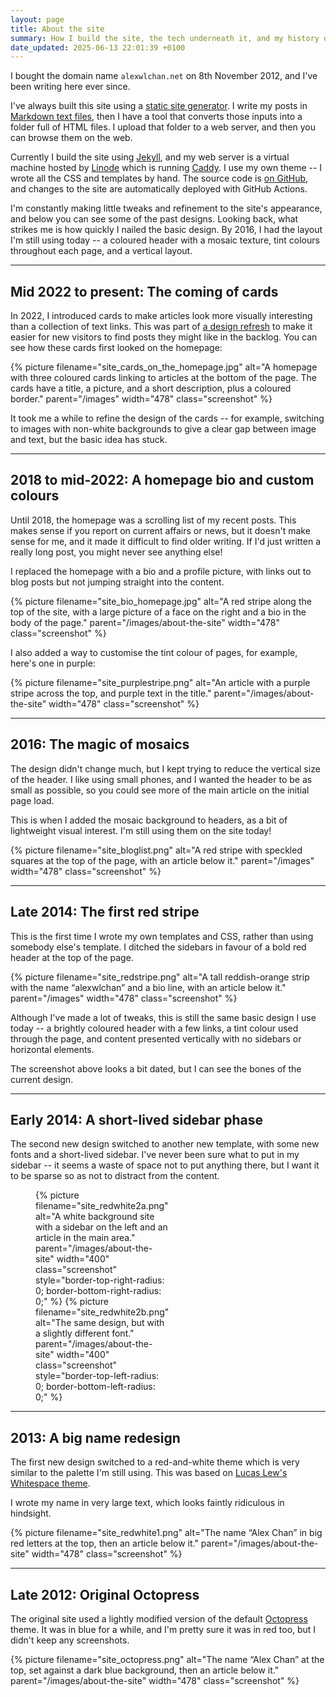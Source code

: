 ```yaml
---
layout: page
title: About the site
summary: How I build the site, the tech underneath it, and my history of questionable design decisions.
date_updated: 2025-06-13 22:01:39 +0100
---
```

I bought the domain name `alexwlchan.net` on 8th November 2012, and I've been writing here ever since.

I've always built this site using a [static site generator][ssgs].
I write my posts in [Markdown text files][markdown], then I have a tool that converts those inputs into a folder full of HTML files.
I upload that folder to a web server, and then you can browse them on the web.

Currently I build the site using [Jekyll][jekyll], and my web server is a virtual machine hosted by [Linode][linode] which is running [Caddy][caddy].
I use my own theme -- I wrote all the CSS and templates by hand.
The source code is [on GitHub][github], and changes to the site are automatically deployed with GitHub Actions.

I'm constantly making little tweaks and refinement to the site's appearance, and below you can see some of the past designs.
Looking back, what strikes me is how quickly I nailed the basic design.
By 2016, I had the layout I'm still using today -- a coloured header with a mosaic texture, tint colours throughout each page, and a vertical layout.

[ssgs]: https://en.wikipedia.org/wiki/Static_site_generator
[markdown]: https://daringfireball.net/projects/markdown/
[jekyll]: https://jekyllrb.com/
[caddy]: https://caddyserver.com
[linode]: https://www.linode.com/lp/refer/?r=ba2e6ce21e0c63952a7c74967ea0b96617bd44a3
[github]: https://github.com/alexwlchan/alexwlchan.net/

---

## Mid 2022 to present: The coming of cards

In 2022, I introduced cards to make articles look more visually interesting than a collection of text links.
This was part of [a design refresh](/2022/new-archive/) to make it easier for new visitors to find posts they might like in the backlog.
You can see how these cards first looked on the homepage:

{%
  picture
  filename="site_cards_on_the_homepage.jpg"
  alt="A homepage with three coloured cards linking to articles at the bottom of the page. The cards have a title, a picture, and a short description, plus a coloured border."
  parent="/images"
  width="478"
  class="screenshot"
%}

It took me a while to refine the design of the cards -- for example, switching to images with non-white backgrounds to give a clear gap between image and text, but the basic idea has stuck.

---

## 2018 to mid-2022: A homepage bio and custom colours

Until 2018, the homepage was a scrolling list of my recent posts.
This makes sense if you report on current affairs or news, but it doesn't make sense for me, and it made it difficult to find older writing.
If I'd just written a really long post, you might never see anything else!

I replaced the homepage with a bio and a profile picture, with links out to blog posts but not jumping straight into the content.

{%
  picture
  filename="site_bio_homepage.jpg"
  alt="A red stripe along the top of the site, with a large picture of a face on the right and a bio in the body of the page."
  parent="/images/about-the-site"
  width="478"
  class="screenshot"
%}

I also added a way to customise the tint colour of pages, for example, here's one in purple:

{%
  picture
  filename="site_purplestripe.png"
  alt="An article with a purple stripe across the top, and purple text in the title."
  parent="/images/about-the-site"
  width="478"
  class="screenshot"
%}

---

## 2016: The magic of mosaics

The design didn't change much, but I kept trying to reduce the vertical size of the header.
I like using small phones, and I wanted the header to be as small as possible, so you could see more of the main article on the initial page load.

This is when I added the mosaic background to headers, as a bit of lightweight visual interest.
I'm still using them on the site today!

{%
  picture
  filename="site_bloglist.png"
  alt="A red stripe with speckled squares at the top of the page, with an article below it."
  parent="/images"
  width="478"
  class="screenshot"
%}

---

## Late 2014: The first red stripe

This is the first time I wrote my own templates and CSS, rather than using somebody else's template.
I ditched the sidebars in favour of a bold red header at the top of the page.

{%
  picture
  filename="site_redstripe.png"
  alt="A tall reddish-orange strip with the name “alexwlchan” and a bio line, with an article below it."
  parent="/images"
  width="478"
  class="screenshot"
%}

Although I've made a lot of tweaks, this is still the same basic design I use today -- a brightly coloured header with a few links, a tint colour used through the page, and content presented vertically with no sidebars or horizontal elements.

The screenshot above looks a bit dated, but I can see the bones of the current design.

---

## Early 2014: A short-lived sidebar phase

The second new design switched to another new template, with some new fonts and a short-lived sidebar.
I've never been sure what to put in my sidebar -- it seems a waste of space not to put anything there, but I want it to be sparse so as not to distract from the content.

<figure style="display: grid; grid-template-columns: repeat(2, 1fr); grid-gap: 10px;">
  {%
    picture
    filename="site_redwhite2a.png"
    alt="A white background site with a sidebar on the left and an article in the main area."
    parent="/images/about-the-site"
    width="400"
    class="screenshot"
    style="border-top-right-radius: 0; border-bottom-right-radius: 0;"
  %}
  {%
    picture
    filename="site_redwhite2b.png"
    alt="The same design, but with a slightly different font."
    parent="/images/about-the-site"
    width="400"
    class="screenshot"
    style="border-top-left-radius: 0; border-bottom-left-radius: 0;"
  %}
</figure>

---

## 2013: A big name redesign

The first new design switched to a red-and-white theme which is very similar to the palette I'm still using.
This was based on [Lucas Lew's Whitespace theme](https://github.com/lucaslew/whitespace).

I wrote my name in very large text, which looks faintly ridiculous in hindsight.

{%
  picture
  filename="site_redwhite1.png"
  alt="The name “Alex Chan” in big red letters at the top, then an article below it."
  parent="/images/about-the-site"
  width="478"
  class="screenshot"
%}

---

## Late 2012: Original Octopress

The original site used a lightly modified version of the default [Octopress](https://octopress.org) theme.
It was in blue for a while, and I'm pretty sure it was in red too, but I didn't keep any screenshots.

{%
  picture
  filename="site_octopress.png"
  alt="The name “Alex Chan” at the top, set against a dark blue background, then an article below it."
  parent="/images/about-the-site"
  width="478"
  class="screenshot"
%}

[heroku]: https://www.heroku.com/
[ghp]: https://pages.github.com/
